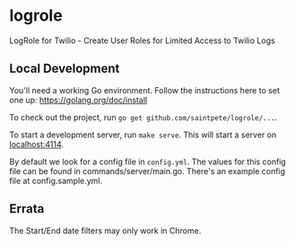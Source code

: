 # logrole

LogRole for Twilio - Create User Roles for Limited Access to Twilio Logs

## Local Development

You'll need a working Go environment. Follow the instructions here to set one
up: https://golang.org/doc/install

To check out the project, run `go get github.com/saintpete/logrole/...`.

To start a development server, run `make serve`. This will start a server on
[localhost:4114](http://localhost:4114).

By default we look for a config file in `config.yml`. The values for this
config file can be found in commands/server/main.go. There's an example config
file at config.sample.yml.

## Errata

The Start/End date filters may only work in Chrome.
